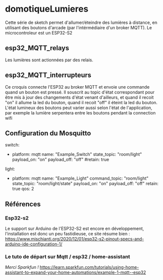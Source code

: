 # domotiqueLumieres

Cette série de sketch permet d'allumer/éteindre des lumières à distance, en utilisant des boutons d'arcade (par l'intérmédiaire d'un broker MQTT). 
Le microcontroleur est un ESP32-S2

## esp32_MQTT_relays
Les lumières sont actionnées par des relais. 

## esp32_MQTT_interrupteurs
Ce croquis connecte l'ESP32 au broker MQTT et envoie une commande quand 
  un bouton est pressé. Il souscrit au topic d'état correspondant pour
  être mis à jour des changements d'état venant d'ailleurs, et
  quand il recoit "on" il allume la led du bouton, 
  quand il recoit "off" il éteint la led du bouton.
  L'état lumineux des boutons peut varier aussi selon l'état de l'application,
  par exemple la lumière serpentera entre les boutons pendant la connection
  wifi
  

## Configuration du Mosquitto
switch:
  - platform: mqtt
    name: "Example_Switch"
    state_topic: "room/light"
    payload_on: "on"
    payload_off: "off"
    #retain: true
    
light:
  - platform: mqtt
    name: "Example_Light"
    command_topic: "room/light"
    state_topic: "room/light/state"
    payload_on: "on"
    payload_off: "off"
    retain: true
    qos: 2
    
## Références
### Esp32-s2
Le support sur Arduino de l'ESP32-S2 est encore en développement, l'installation est donc un peu fastidieuse, ce site résume bien :
https://www.mischianti.org/2020/12/01/esp32-s2-pinout-specs-and-arduino-ide-configuration-1/

### Le tuto de départ sur Mqtt / esp32 / home-assistant
*Merci Sparkfun !*
https://learn.sparkfun.com/tutorials/using-home-assistant-to-expand-your-home-automations/example-1-mqtt--esp32
